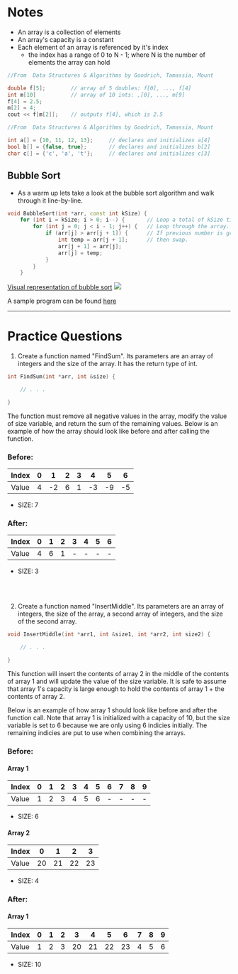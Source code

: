 # Notes
- An array is a collection of elements
- An array's capacity is a constant
- Each element of an array is referenced by it's index
  - the index has a range of 0 to N - 1; where N is the number of elements the array can hold

```C++
//From  Data Structures & Algorithms by Goodrich, Tamassia, Mount

double f[5];        // array of 5 doubles: f[0], ..., f[4]
int m[10]           // array of 10 ints: ,[0], ..., m[9]
f[4] = 2.5;
m[2] = 4;
cout << f[m[2]];    // outputs f[4], which is 2.5

```
```C++
//From  Data Structures & Algorithms by Goodrich, Tamassia, Mount

int a[] = {10, 11, 12, 13};     // declares and initializes a[4]
bool b[] = {false, true};       // declares and initializes b[2]
char c[] = {'c', 'a', 't'};     // declares and initializes c[3]

```

## Bubble Sort 
- As a warm up lets take a look at the bubble sort algorithm and walk through it line-by-line.
```C++
void BubbleSort(int *arr, const int kSize) {
    for (int i = kSize; i > 0; i--) {       // Loop a total of kSize times.
        for (int j = 0; j < i - 1; j++) {   // Loop through the array.
            if (arr[j] > arr[j + 1]) {      // If previous number is greater than next number
                int temp = arr[j + 1];      // then swap.
                arr[j + 1] = arr[j];
                arr[j] = temp;
            }
        }
    }
 ```
[Visual representation of bubble sort](https://visualgo.net/en/sorting)
![](http://i.imgur.com/M7KS24j.gif)

A sample program can be found [here](https://github.com/CSUF-ACM/acm-epp-review/blob/master/Arrays/bubble_sort.cpp)

- - - -

# Practice Questions

1. Create a function named "FindSum". Its parameters are an array of integers and the size of the array.  It has the return type of int.

```C++
int FindSum(int *arr, int &size) {

    // . . .

}
```

The function must remove all negative values in the array, modify the value of size variable, and return the sum of the remaining values. Below is an example of how the array should look like before and after calling the function.

### Before: ###

Index |  0  |  1  |  2  |  3  |  4  |  5  |  6     
 ---- | --- | --- | --- | --- | --- | --- | ----
Value |  4  | -2  |  6  |  1  | -3  | -9  | -5  
  
- SIZE: 7


### After: ###

Index |  0  |  1  |  2  |  3  |  4  |  5  |  6  
------|---- | --- | --- | --- | --- | --- | ----
Value |  4  |  6  |  1  |  -  |  -  |  -  |  -  

- SIZE: 3

<br />
<br />

2. Create a function named "InsertMiddle". Its parameters are an array of integers, the size of the array, a second array of integers, and the size of the second array.

```C++
void InsertMiddle(int *arr1, int &size1, int *arr2, int size2) {

    // . . .

}
```

This function will insert the contents of array 2 in the middle of the contents of array 1 and will update the value of the size variable. It is safe to assume that array 1's capacity is large enough to hold the contents of array 1 + the contents of array 2.

Below is an example of how array 1 should look like before and after the function call. Note that array 1 is initialized with a capacity of 10, but the size variable is set to 6 because we are only using 6 indicies initially. The remaining indicies are put to use when combining the arrays.

### Before: ###

#### Array 1 ####
Index |  0  |  1  |  2  |  3  |  4  |  5  |  6  |  7  |  8  |  9  
------|---- | --- | --- | --- | --- | --- | --- | --- | --- | ----
Value |  1  |  2  |  3  |  4  |  5  |  6  |  -  |  -  |  -  |  -  
  
- SIZE: 6

#### Array 2 ####
Index |  0  |  1  |  2  |  3   
------|---- | --- | --- | ----
Value | 20  | 21  | 22  | 23 
 
- SIZE: 4


### After: ###

#### Array 1 ####
Index |  0  |  1  |  2  |  3  |  4  |  5  |  6  |  7  |  8  |  9  
----- | --- | --- | --- | --- | --- | --- | --- | --- | --- | ----
Value |  1  |  2  |  3  | 20  | 21  | 22  | 23  |  4  |  5  |  6  
  
- SIZE: 10
